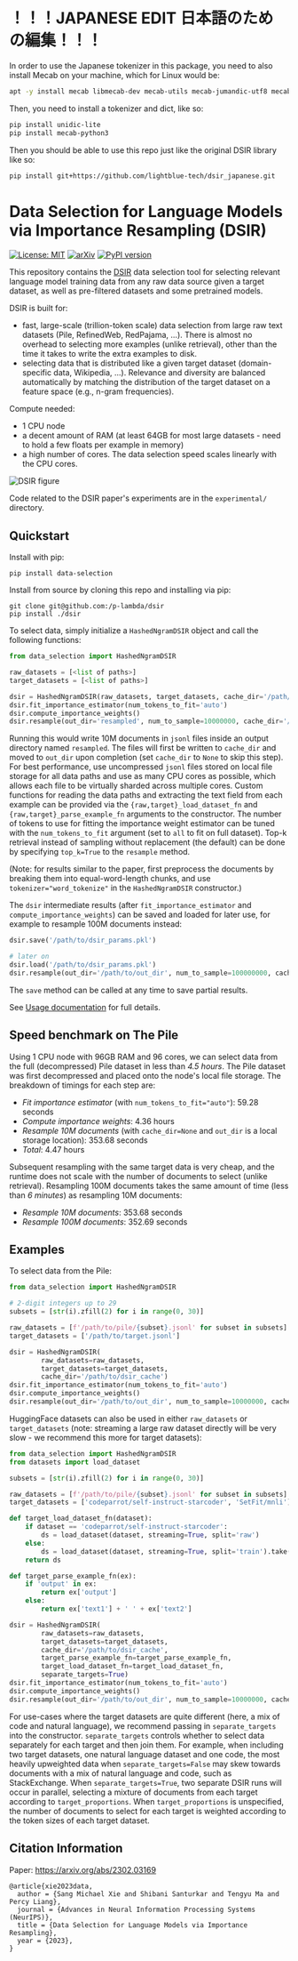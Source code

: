 # ！！！JAPANESE EDIT 日本語のための編集！！！

In order to use the Japanese tokenizer in this package, you need to also install Mecab on your machine, which for Linux would be:

```bash
apt -y install mecab libmecab-dev mecab-utils mecab-jumandic-utf8 mecab-naist-jdic python3-mecab
```

Then, you need to install a tokenizer and dict, like so:

```bash
pip install unidic-lite
pip install mecab-python3
```

Then you should be able to use this repo just like the original DSIR library like so:

```bash
pip install git+https://github.com/lightblue-tech/dsir_japanese.git
```

# Data Selection for Language Models via Importance Resampling (DSIR)
[![License: MIT](https://img.shields.io/badge/License-MIT-yellow.svg)](https://opensource.org/licenses/MIT)
[![arXiv](https://img.shields.io/badge/arXiv-2305.10429-00ff00.svg)](https://arxiv.org/abs/2302.03169)
[![PyPI version](https://badge.fury.io/py/data-selection.svg)](https://badge.fury.io/py/data-selection)

This repository contains the [DSIR](https://arxiv.org/abs/2302.03169) data selection tool for selecting relevant language model training data from any raw data source given a target dataset, as well as pre-filtered datasets and some pretrained models.

DSIR is built for:
- fast, large-scale (trillion-token scale) data selection from large raw text datasets (Pile, RefinedWeb, RedPajama, ...). There is almost no overhead to selecting more examples (unlike retrieval), other than the time it takes to write the extra examples to disk.
- selecting data that is distributed like a given target dataset (domain-specific data, Wikipedia, ...). Relevance and diversity are balanced automatically by matching the distribution of the target dataset on a feature space (e.g., n-gram frequencies).

Compute needed:
- 1 CPU node
- a decent amount of RAM (at least 64GB for most large datasets - need to hold a few floats per example in memory)
- a high number of cores. The data selection speed scales linearly with the CPU cores.

![DSIR figure](fig1.png)

Code related to the DSIR paper's experiments are in the `experimental/` directory.

## Quickstart

Install with pip:
```
pip install data-selection
```

Install from source by cloning this repo and installing via pip:
```
git clone git@github.com:/p-lambda/dsir
pip install ./dsir
```

To select data, simply initialize a `HashedNgramDSIR` object and call the following functions:
```python
from data_selection import HashedNgramDSIR

raw_datasets = [<list of paths>]
target_datasets = [<list of paths>]

dsir = HashedNgramDSIR(raw_datasets, target_datasets, cache_dir='/path/to/dsir_cache')
dsir.fit_importance_estimator(num_tokens_to_fit='auto')
dsir.compute_importance_weights()
dsir.resample(out_dir='resampled', num_to_sample=10000000, cache_dir='/path/to/resampled_cache')
```
Running this would write 10M documents in `jsonl` files inside an output directory named `resampled`. The files will first be written to `cache_dir` and moved to `out_dir` upon completion (set `cache_dir` to `None` to skip this step). For best performance, use uncompressed `jsonl` files stored on local file storage for all data paths and use as many CPU cores as possible, which allows each file to be virtually sharded across multiple cores. Custom functions for reading the data paths and extracting the text field from each example can be provided via the
`{raw,target}_load_dataset_fn` and `{raw,target}_parse_example_fn` arguments to the constructor. The number of tokens to use for fitting the importance weight estimator can be tuned with the `num_tokens_to_fit` argument (set to `all` to fit on full dataset). Top-k retrieval instead of sampling without replacement (the default) can be done by specifying `top_k=True` to the `resample` method.

(Note: for results similar to the paper, first preprocess the documents by breaking them into equal-word-length chunks, and use `tokenizer="word_tokenize"` in the `HashedNgramDSIR` constructor.)
 
The `dsir` intermediate results (after `fit_importance_estimator` and `compute_importance_weights`) can be saved and loaded for later use, for example to resample 100M documents instead:
```python
dsir.save('/path/to/dsir_params.pkl')

# later on
dsir.load('/path/to/dsir_params.pkl')
dsir.resample(out_dir='/path/to/out_dir', num_to_sample=100000000, cache_dir='/path/to/resampled_cache')
```
The `save` method can be called at any time to save partial results.

See [Usage documentation](data_selection/README.md) for full details.


## Speed benchmark on The Pile
Using 1 CPU node with 96GB RAM and 96 cores, we can select data from the full (decompressed) Pile dataset in less than *4.5 hours*.
The Pile dataset was first decompressed and placed onto the node's local file storage. The breakdown of timings for each step are:
- *Fit importance estimator* (with `num_tokens_to_fit="auto"`): 59.28 seconds
- *Compute importance weights*: 4.36 hours
- *Resample 10M documents* (with `cache_dir=None` and `out_dir` is a local storage location): 353.68 seconds
- *Total*: 4.47 hours

Subsequent resampling with the same target data is very cheap, and the runtime does not scale with the number of documents to select (unlike retrieval). Resampling 100M documents takes the same amount of time (less than *6 minutes*) as resampling 10M documents:
- *Resample 10M documents*: 353.68 seconds
- *Resample 100M documents*: 352.69 seconds

## Examples

To select data from the Pile:
```python
from data_selection import HashedNgramDSIR

# 2-digit integers up to 29
subsets = [str(i).zfill(2) for i in range(0, 30)]

raw_datasets = [f'/path/to/pile/{subset}.jsonl' for subset in subsets]
target_datasets = ['/path/to/target.jsonl']

dsir = HashedNgramDSIR(
        raw_datasets=raw_datasets,
        target_datasets=target_datasets,
        cache_dir='/path/to/dsir_cache')
dsir.fit_importance_estimator(num_tokens_to_fit='auto')
dsir.compute_importance_weights()
dsir.resample(out_dir='/path/to/out_dir', num_to_sample=10000000, cache_dir='/path/to/resample_cache')
```

HuggingFace datasets can also be used in either `raw_datasets` or `target_datasets` (note: streaming a large raw dataset directly will be very slow - we recommend this more for target datasets):
```python
from data_selection import HashedNgramDSIR
from datasets import load_dataset

subsets = [str(i).zfill(2) for i in range(0, 30)]

raw_datasets = [f'/path/to/pile/{subset}.jsonl' for subset in subsets]
target_datasets = ['codeparrot/self-instruct-starcoder', 'SetFit/mnli']

def target_load_dataset_fn(dataset):
    if dataset == 'codeparrot/self-instruct-starcoder':
        ds = load_dataset(dataset, streaming=True, split='raw')
    else:
        ds = load_dataset(dataset, streaming=True, split='train').take(10000)
    return ds

def target_parse_example_fn(ex):
    if 'output' in ex:
        return ex['output']
    else:
        return ex['text1'] + ' ' + ex['text2']

dsir = HashedNgramDSIR(
        raw_datasets=raw_datasets,
        target_datasets=target_datasets,
        cache_dir='/path/to/dsir_cache',
        target_parse_example_fn=target_parse_example_fn,
        target_load_dataset_fn=target_load_dataset_fn,
        separate_targets=True)
dsir.fit_importance_estimator(num_tokens_to_fit='auto')
dsir.compute_importance_weights()
dsir.resample(out_dir='/path/to/out_dir', num_to_sample=10000000, cache_dir='/path/to/resample_cache')
```
For use-cases where the target datasets are quite different (here, a mix of code and natural language), we recommend passing in `separate_targets` into the constructor. `separate_targets` controls whether to select data separately for each target and then join them. For example, when including two target datasets, one natural language dataset and one code, the most heavily upweighted data when `separate_targets=False` may skew towards documents with a mix of natural language and code, such as StackExchange. When `separate_targets=True`, two separate DSIR runs will occur in parallel, selecting a mixture of documents from each target according to `target_proportions`. When `target_proportions` is unspecified, the number of documents to select for each target is weighted according to the token sizes of each target dataset.


## Citation Information
Paper: <https://arxiv.org/abs/2302.03169>
```
@article{xie2023data,
  author = {Sang Michael Xie and Shibani Santurkar and Tengyu Ma and Percy Liang},
  journal = {Advances in Neural Information Processing Systems (NeurIPS)},
  title = {Data Selection for Language Models via Importance Resampling},
  year = {2023},
}
```

